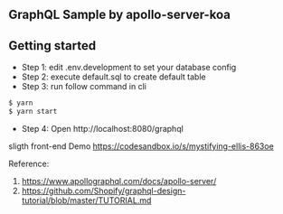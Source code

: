 ## GraphQL Sample by apollo-server-koa
## Getting started
+ Step 1: edit .env.development to set your database config
+ Step 2: execute default.sql to create default table
+ Step 3: run follow command in cli

```sh
$ yarn
$ yarn start
```

+ Step 4: Open http://localhost:8080/graphql

sligth front-end Demo
https://codesandbox.io/s/mystifying-ellis-863oe

Reference: 
1. https://www.apollographql.com/docs/apollo-server/
2. https://github.com/Shopify/graphql-design-tutorial/blob/master/TUTORIAL.md
